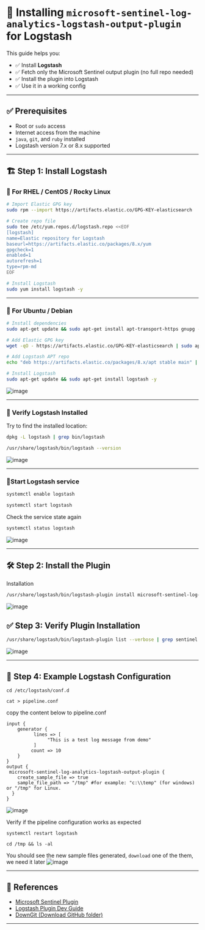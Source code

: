 # 🔧 Installing `microsoft-sentinel-log-analytics-logstash-output-plugin` for Logstash

This guide helps you:

* ✅ Install **Logstash**
* ✅ Fetch only the Microsoft Sentinel output plugin (no full repo needed)
* ✅ Install the plugin into Logstash
* ✅ Use it in a working config

---

## ✅ Prerequisites

* Root or `sudo` access
* Internet access from the machine
* `java`, `git`, and `ruby` installed
* Logstash version 7.x or 8.x supported

---

## 🏗 Step 1: Install Logstash

### 🔹 For RHEL / CentOS / Rocky Linux

```bash
# Import Elastic GPG key
sudo rpm --import https://artifacts.elastic.co/GPG-KEY-elasticsearch

# Create repo file
sudo tee /etc/yum.repos.d/logstash.repo <<EOF
[logstash]
name=Elastic repository for Logstash
baseurl=https://artifacts.elastic.co/packages/8.x/yum
gpgcheck=1
enabled=1
autorefresh=1
type=rpm-md
EOF

# Install Logstash
sudo yum install logstash -y
```

---

### 🔹 For Ubuntu / Debian

```bash
# Install dependencies
sudo apt-get update && sudo apt-get install apt-transport-https gnupg -y

# Add Elastic GPG key
wget -qO - https://artifacts.elastic.co/GPG-KEY-elasticsearch | sudo apt-key add -

# Add Logstash APT repo
echo "deb https://artifacts.elastic.co/packages/8.x/apt stable main" | sudo tee -a /etc/apt/sources.list.d/elastic-8.x.list

# Install Logstash
sudo apt-get update && sudo apt-get install logstash -y
```

![image](https://github.com/user-attachments/assets/b7ad2873-047e-47f0-b2dd-eb5845e2dfb1)

---

### 🔹 Verify Logstash Installed
Try to find the installed location:
```bash
dpkg -L logstash | grep bin/logstash
```
```bash
/usr/share/logstash/bin/logstash --version
```
![image](https://github.com/user-attachments/assets/b8353069-0afb-426f-bf55-4028bd9b0192)

---


### 🔹Start Logstash service
```sh
systemctl enable logstash
```

```sh
systemctl start logstash
```

Check the service state again
```sh
systemctl status logstash
```
![image](https://github.com/user-attachments/assets/bce10737-29cc-41f0-93ab-79dfc2b6491d)

---


## 🛠 Step 2: Install the Plugin

Installation
```bash
/usr/share/logstash/bin/logstash-plugin install microsoft-sentinel-log-analytics-logstash-output-plugin
```
![image](https://github.com/user-attachments/assets/9651ab79-fd1d-4b32-adac-c868bcecb417)


## ✅ Step 3: Verify Plugin Installation

```bash
/usr/share/logstash/bin/logstash-plugin list --verbose | grep sentinel
```
![image](https://github.com/user-attachments/assets/c075fb27-be35-47c8-bbf4-dd70d732c070)

---

## 📄 Step 4: Example Logstash Configuration 
```
cd /etc/logstash/conf.d
```
```
cat > pipeline.conf
```
copy the content below to pipeline.conf

```
input {
    generator {
          lines => [
               "This is a test log message from demo"
          ]
         count => 10
    }
}
output {
 microsoft-sentinel-log-analytics-logstash-output-plugin {
    create_sample_file => true
    sample_file_path => "/tmp" #for example: "c:\\temp" (for windows) or "/tmp" for Linux. 
  }
}
```
![image](https://github.com/user-attachments/assets/1604595e-6d7d-469c-b210-f9e267aeaade)

Verify if the pipeline configuration works as expected
```
systemctl restart logstash
```

```
cd /tmp && ls -al
``` 
You should see the new sample files generated, `download` one of the them, we need it later
![image](https://github.com/user-attachments/assets/b2a530a9-d004-4d1f-948b-581ce991947b)

---

## 🔗 References

* [Microsoft Sentinel Plugin](https://github.com/Azure/Azure-Sentinel/tree/master/DataConnectors/microsoft-sentinel-log-analytics-logstash-output-plugin)
* [Logstash Plugin Dev Guide](https://www.elastic.co/guide/en/logstash/current/working-with-plugins.html)
* [DownGit (Download GitHub folder)](https://minhaskamal.github.io/DownGit/)

---
